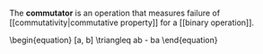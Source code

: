 The **commutator** is an operation that measures failure of [[commutativity|commutative property]] for a [[binary operation]].

\begin{equation}
[a, b] \triangleq ab - ba
\end{equation}